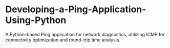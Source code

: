 # Developing-a-Ping-Application-Using-Python
A Python-based Ping application for network diagnostics, utilizing ICMP for connectivity optimization and round-trip time analysis.
